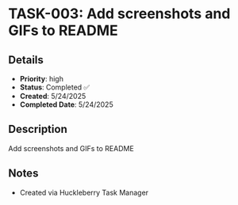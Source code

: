 # TASK-003: Add screenshots and GIFs to README

## Details
- **Priority**: high
- **Status**: Completed ✅
- **Created**: 5/24/2025
- **Completed Date**: 5/24/2025

## Description
Add screenshots and GIFs to README

## Notes
- Created via Huckleberry Task Manager
